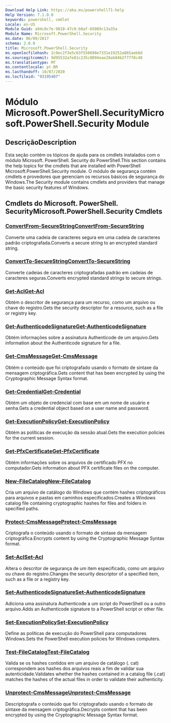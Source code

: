 ```yaml
---
Download Help Link: https://aka.ms/powershell71-help
Help Version: 7.1.0.0
keywords: powershell, cmdlet
Locale: en-US
Module Guid: a94c8c7e-9810-47c0-b8af-65089c13a35a
Module Name: Microsoft.PowerShell.Security
ms.date: 06/09/2017
schema: 2.0.0
title: Microsoft.PowerShell.Security
ms.openlocfilehash: 2c9ec2f3e5c63f550698e7331e19252a865aeb8d
ms.sourcegitcommit: 9d95532afe81c235c8094eae28ab84b2f77f8c48
ms.translationtype: MT
ms.contentlocale: pt-BR
ms.lasthandoff: 10/07/2020
ms.locfileid: "93195407"
---
```

# <span data-ttu-id="bc42c-103">Módulo Microsoft.PowerShell.Security</span><span class="sxs-lookup"><span data-stu-id="bc42c-103">Microsoft.PowerShell.Security Module</span></span>

## <span data-ttu-id="bc42c-104">Descrição</span><span class="sxs-lookup"><span data-stu-id="bc42c-104">Description</span></span>

<span data-ttu-id="bc42c-105">Esta seção contém os tópicos de ajuda para os cmdlets instalados com o módulo Microsoft. PowerShell. Security do PowerShell.</span><span class="sxs-lookup"><span data-stu-id="bc42c-105">This section contains the help topics for the cmdlets that are installed with PowerShell Microsoft.PowerShell.Security module.</span></span> <span data-ttu-id="bc42c-106">O módulo de segurança contém cmdlets e provedores que gerenciam os recursos básicos de segurança do Windows.</span><span class="sxs-lookup"><span data-stu-id="bc42c-106">The Security module contains cmdlets and providers that manage the basic security features of Windows.</span></span>

## <span data-ttu-id="bc42c-107">Cmdlets do Microsoft. PowerShell. Security</span><span class="sxs-lookup"><span data-stu-id="bc42c-107">Microsoft.PowerShell.Security Cmdlets</span></span>

### [<span data-ttu-id="bc42c-108">ConvertFrom-SecureString</span><span class="sxs-lookup"><span data-stu-id="bc42c-108">ConvertFrom-SecureString</span></span>](ConvertFrom-SecureString.md)
<span data-ttu-id="bc42c-109">Converte uma cadeia de caracteres segura em uma cadeia de caracteres padrão criptografada.</span><span class="sxs-lookup"><span data-stu-id="bc42c-109">Converts a secure string to an encrypted standard string.</span></span>

### [<span data-ttu-id="bc42c-110">ConvertTo-SecureString</span><span class="sxs-lookup"><span data-stu-id="bc42c-110">ConvertTo-SecureString</span></span>](ConvertTo-SecureString.md)
<span data-ttu-id="bc42c-111">Converte cadeias de caracteres criptografadas padrão em cadeias de caracteres seguras.</span><span class="sxs-lookup"><span data-stu-id="bc42c-111">Converts encrypted standard strings to secure strings.</span></span>

### [<span data-ttu-id="bc42c-112">Get-Acl</span><span class="sxs-lookup"><span data-stu-id="bc42c-112">Get-Acl</span></span>](Get-Acl.md)
<span data-ttu-id="bc42c-113">Obtém o descritor de segurança para um recurso, como um arquivo ou chave do registro.</span><span class="sxs-lookup"><span data-stu-id="bc42c-113">Gets the security descriptor for a resource, such as a file or registry key.</span></span>

### [<span data-ttu-id="bc42c-114">Get-AuthenticodeSignature</span><span class="sxs-lookup"><span data-stu-id="bc42c-114">Get-AuthenticodeSignature</span></span>](Get-AuthenticodeSignature.md)
<span data-ttu-id="bc42c-115">Obtém informações sobre a assinatura Authenticode de um arquivo.</span><span class="sxs-lookup"><span data-stu-id="bc42c-115">Gets information about the Authenticode signature for a file.</span></span>

### [<span data-ttu-id="bc42c-116">Get-CmsMessage</span><span class="sxs-lookup"><span data-stu-id="bc42c-116">Get-CmsMessage</span></span>](Get-CmsMessage.md)
<span data-ttu-id="bc42c-117">Obtém o conteúdo que foi criptografado usando o formato de sintaxe da mensagem criptográfica.</span><span class="sxs-lookup"><span data-stu-id="bc42c-117">Gets content that has been encrypted by using the Cryptographic Message Syntax format.</span></span>

### [<span data-ttu-id="bc42c-118">Get-Credential</span><span class="sxs-lookup"><span data-stu-id="bc42c-118">Get-Credential</span></span>](Get-Credential.md)
<span data-ttu-id="bc42c-119">Obtém um objeto de credencial com base em um nome de usuário e senha.</span><span class="sxs-lookup"><span data-stu-id="bc42c-119">Gets a credential object based on a user name and password.</span></span>

### [<span data-ttu-id="bc42c-120">Get-ExecutionPolicy</span><span class="sxs-lookup"><span data-stu-id="bc42c-120">Get-ExecutionPolicy</span></span>](Get-ExecutionPolicy.md)
<span data-ttu-id="bc42c-121">Obtém as políticas de execução da sessão atual.</span><span class="sxs-lookup"><span data-stu-id="bc42c-121">Gets the execution policies for the current session.</span></span>

### [<span data-ttu-id="bc42c-122">Get-PfxCertificate</span><span class="sxs-lookup"><span data-stu-id="bc42c-122">Get-PfxCertificate</span></span>](Get-PfxCertificate.md)
<span data-ttu-id="bc42c-123">Obtém informações sobre os arquivos de certificado PFX no computador.</span><span class="sxs-lookup"><span data-stu-id="bc42c-123">Gets information about PFX certificate files on the computer.</span></span>

### [<span data-ttu-id="bc42c-124">New-FileCatalog</span><span class="sxs-lookup"><span data-stu-id="bc42c-124">New-FileCatalog</span></span>](New-FileCatalog.md)
<span data-ttu-id="bc42c-125">Cria um arquivo de catálogo do Windows que contém hashes criptográficos para arquivos e pastas em caminhos especificados.</span><span class="sxs-lookup"><span data-stu-id="bc42c-125">Creates a Windows catalog file containing cryptographic hashes for files and folders in specified paths.</span></span>

### [<span data-ttu-id="bc42c-126">Protect-CmsMessage</span><span class="sxs-lookup"><span data-stu-id="bc42c-126">Protect-CmsMessage</span></span>](Protect-CmsMessage.md)
<span data-ttu-id="bc42c-127">Criptografa o conteúdo usando o formato de sintaxe da mensagem criptográfica.</span><span class="sxs-lookup"><span data-stu-id="bc42c-127">Encrypts content by using the Cryptographic Message Syntax format.</span></span>

### [<span data-ttu-id="bc42c-128">Set-Acl</span><span class="sxs-lookup"><span data-stu-id="bc42c-128">Set-Acl</span></span>](Set-Acl.md)
<span data-ttu-id="bc42c-129">Altera o descritor de segurança de um item especificado, como um arquivo ou chave do registro.</span><span class="sxs-lookup"><span data-stu-id="bc42c-129">Changes the security descriptor of a specified item, such as a file or a registry key.</span></span>

### [<span data-ttu-id="bc42c-130">Set-AuthenticodeSignature</span><span class="sxs-lookup"><span data-stu-id="bc42c-130">Set-AuthenticodeSignature</span></span>](Set-AuthenticodeSignature.md)
<span data-ttu-id="bc42c-131">Adiciona uma assinatura Authenticode a um script do PowerShell ou a outro arquivo.</span><span class="sxs-lookup"><span data-stu-id="bc42c-131">Adds an Authenticode signature to a PowerShell script or other file.</span></span>

### [<span data-ttu-id="bc42c-132">Set-ExecutionPolicy</span><span class="sxs-lookup"><span data-stu-id="bc42c-132">Set-ExecutionPolicy</span></span>](Set-ExecutionPolicy.md)
<span data-ttu-id="bc42c-133">Define as políticas de execução do PowerShell para computadores Windows.</span><span class="sxs-lookup"><span data-stu-id="bc42c-133">Sets the PowerShell execution policies for Windows computers.</span></span>

### [<span data-ttu-id="bc42c-134">Test-FileCatalog</span><span class="sxs-lookup"><span data-stu-id="bc42c-134">Test-FileCatalog</span></span>](Test-FileCatalog.md)
<span data-ttu-id="bc42c-135">Valida se os hashes contidos em um arquivo de catálogo (. cat) correspondem aos hashes dos arquivos reais a fim de validar sua autenticidade.</span><span class="sxs-lookup"><span data-stu-id="bc42c-135">Validates whether the hashes contained in a catalog file (.cat) matches the hashes of the actual files in order to validate their authenticity.</span></span>

### [<span data-ttu-id="bc42c-136">Unprotect-CmsMessage</span><span class="sxs-lookup"><span data-stu-id="bc42c-136">Unprotect-CmsMessage</span></span>](Unprotect-CmsMessage.md)
<span data-ttu-id="bc42c-137">Descriptografa o conteúdo que foi criptografado usando o formato de sintaxe da mensagem criptográfica.</span><span class="sxs-lookup"><span data-stu-id="bc42c-137">Decrypts content that has been encrypted by using the Cryptographic Message Syntax format.</span></span>

